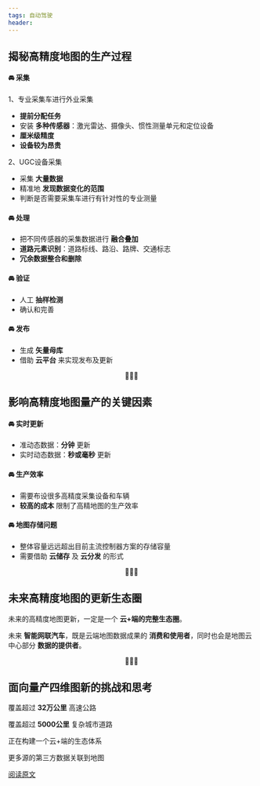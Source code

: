 ```yaml
---
tags: 自动驾驶
header:
---
```


## 揭秘高精度地图的生产过程

#### 🚘 采集

1、专业采集车进行外业采集

* **提前分配任务**
* 安装 **多种传感器**：激光雷达、摄像头、惯性测量单元和定位设备
* **厘米级精度**
* **设备较为昂贵**

2、UGC设备采集

* 采集 **大量数据**
* 精准地 **发现数据变化的范围**
* 判断是否需要采集车进行有针对性的专业测量

#### 🚘 处理

* 把不同传感器的采集数据进行 **融合叠加**
* **道路元素识别**：道路标线、路沿、路牌、交通标志
* **冗余数据整合和删除**

#### 🚘 验证

* 人工 **抽样检测**
* 确认和完善

#### 🚘 发布

* 生成 **矢量母库**
* 借助 **云平台** 来实现发布及更新

<center>💮💮💮</center>

## 影响高精度地图量产的关键因素

#### 🚘 实时更新

* 准动态数据：**分钟** 更新
* 实时动态数据：**秒或毫秒** 更新

#### 🚘 生产效率

* 需要布设很多高精度采集设备和车辆
* **较高的成本** 限制了高精地图的生产效率

#### 🚘 地图存储问题

* 整体容量远远超出目前主流控制器方案的存储容量
* 需要借助 **云储存** 及 **云分发** 的形式

<center>💮💮💮</center>

## 未来高精度地图的更新生态圈

未来的高精度地图更新，一定是一个 **云+端的完整生态圈**。

未来 **智能网联汽车**，既是云端地图数据成果的 **消费和使用者**，同时也会是地图云中心部分 **数据的提供者**。

<center>💮💮💮</center>

## 面向量产四维图新的挑战和思考

覆盖超过 **32万公里** 高速公路

覆盖超过 **5000公里** 复杂城市道路

正在构建一个云+端的生态体系

更多源的第三方数据关联到地图

[阅读原文](https://mp.weixin.qq.com/s/3aeUc0uUXXzZ43KSGvFdMQ)

